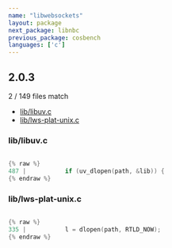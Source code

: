 ```yaml
---
name: "libwebsockets"
layout: package
next_package: libnbc
previous_package: cosbench
languages: ['c']
---
```

## 2.0.3
2 / 149 files match

 - [lib/libuv.c](#liblibuvc)
 - [lib/lws-plat-unix.c](#liblws-plat-unixc)

### lib/libuv.c

```c

{% raw %}
487 | 			if (uv_dlopen(path, &lib)) {
{% endraw %}

```
### lib/lws-plat-unix.c

```c

{% raw %}
335 | 			l = dlopen(path, RTLD_NOW);
{% endraw %}

```